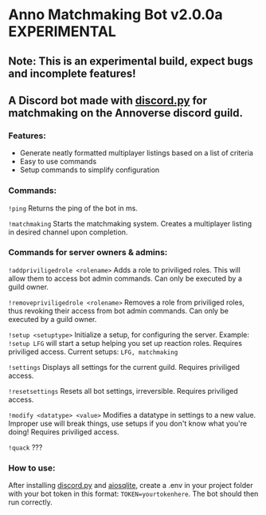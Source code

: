 # Anno Matchmaking Bot v2.0.0a EXPERIMENTAL

## Note: This is an experimental build, expect bugs and incomplete features!

## A Discord bot made with [discord.py](https://github.com/Rapptz/discord.py)  for matchmaking on the Annoverse discord guild.

### Features:
 - Generate neatly formatted multiplayer listings based on a list of criteria
 - Easy to use commands
 - Setup commands to simplify configuration

### Commands:
`!ping` Returns the ping of the bot in ms.

`!matchmaking` Starts the matchmaking system. Creates a multiplayer listing in desired channel upon completion.

### Commands for server owners & admins:
`!addpriviligedrole <rolename>` Adds a role to priviliged roles. This will allow them to access bot admin commands. Can only be executed by a guild owner.

`!removepriviligedrole <rolename>` Removes a role from priviliged roles, thus revoking their access from bot admin commands. Can only be executed by a guild owner.

`!setup <setuptype>` Initialize a setup, for configuring the server. Example: `!setup LFG` will start a setup helping you set up reaction roles. Requires priviliged access. Current setups: `LFG, matchmaking`

`!settings` Displays all settings for the current guild. Requires priviliged access.

`!resetsettings` Resets all bot settings, irreversible. Requires priviliged access.

`!modify <datatype> <value>` Modifies a datatype in settings to a new value. Improper use will break things, use setups if you don't know what you're doing! Requires priviliged access.

`!quack` ???
### How to use:
After installing [discord.py](https://github.com/Rapptz/discord.py) and [aiosqlite](https://pypi.org/project/aiosqlite/), create a .env in your project folder with your bot token in this format: `TOKEN=yourtokenhere`. The bot should then run correctly.

